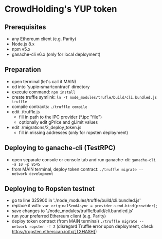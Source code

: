# CrowdHolding's YUP token

## Prerequisites
  - any Ethereum client (e.g. Parity)
  - Node.js 8.x
  - npm v5.x
  - ganache-cli v6.x (only for local deployment)

## Preparation
  - open terminal (let's call it MAIN)
  - cd into 'yupie-smartcontract' directory
  - execute command:
``npm install``
  - create truffle symlink:
``ln -T node_modules/trufle/build/cli.bundled.js truffle``
  - compile contracts:
``./truffle compile``
  - edit ./truffle.js
    * fill in path to the IPC provider (*.ipc "file")
    * optionally edit gPrice and gLimit values
  - edit ./migrations/2_deploy_token.js
    * fill in missing addresses (only for ropsten deployment)

## Deploying to ganache-cli (TestRPC)
  - open separate console or console tab and run ganache-cli:
``ganache-cli -a 10 -p 8545``
  - from MAIN terminal, deploy token contract:
``./truffle migrate --network development``

## Deploying to Ropsten testnet
  - go to line 325900 in './node_modules/truffle/build/cli.bundled.js'
  - replace it with:
``var originalSendAsync = provider.send.bind(provider);``
  - save changes to './node_modules/truffle/build/cli.bundled.js'
  - run your preferred Ethereum client (e.g. Parity)
  - deploy token contract (from MAIN terminal)
``./truffle migrate --network ropsten -f 2``
(disregard Truffle error upon deployment, check https://ropsten.etherscan.io/tx/[TXHASH])
